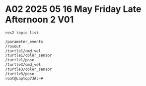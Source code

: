 # A02 2025 05 16 May Friday Late Afternoon 2 V01


```bash
ros2 topic list
```

```bash
/parameter_events
/rosout
/turtle1/cmd_vel
/turtle1/color_sensor
/turtle1/pose
/turtle3/cmd_vel
/turtle3/color_sensor
/turtle3/pose
root@Laptop7JA:~#
```
